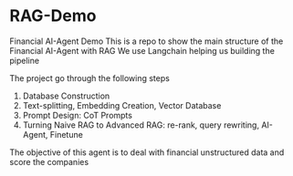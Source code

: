 # RAG-Demo
Financial AI-Agent Demo
This is a repo to show the main structure of the Financial AI-Agent with RAG
We use Langchain helping us building the pipeline

The project go through the following steps
1. Database Construction
2. Text-splitting, Embedding Creation, Vector Database
3. Prompt Design: CoT Prompts
4. Turning Naive RAG to Advanced RAG: re-rank, query rewriting, AI-Agent, Finetune

The objective of this agent is to deal with financial unstructured data and score the companies
